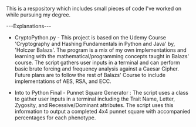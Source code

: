 This is a respository which includes small pieces of code I've worked on while pursuing my degree.

---Explanations---

* CryptoPython.py - This project is based on the Udemy Course 'Cryptography and Hashing Fundamentals in Python and Java' by, 'Holczer Balazs'. The program is a mix of my own implementations and learning with the mathematical/programming concepts taught in Balazs' course. The script gathers user inputs in a terminal and can perform basic brute forcing and frequency analysis against a Caesar Cipher. Future plans are to follow the rest of Balazs' Course to include implementations of AES, RSA, and ECC.

* Into to Python Final - Punnet Square Generator : The script uses a class to gather user inputs in a terminal including the Trait Name, Letter, Zygosity, and Recessive/Dominant attributes. The script uses this information to output a completed 4x4 punnet square with accompanied percentages for each phenotype.



